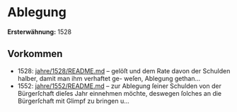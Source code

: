 # Ablegung

**Ersterwähnung:** 1528

## Vorkommen
- 1528: [jahre/1528/README.md](../jahre/1528/README.md) – gelöſt und dem Rate
davon der Schulden halber, damit man ihm verhaftet ge-
weſen, Ablegung gethan...
- 1552: [jahre/1552/README.md](../jahre/1552/README.md) – zur Ablegung ſeiner Schulden von
der Bürgerſchaft dieſes Jahr einnehmen möchte, deswegen
ſolches an die Bürgerſchaft mit Glimpf zu bringen u...
